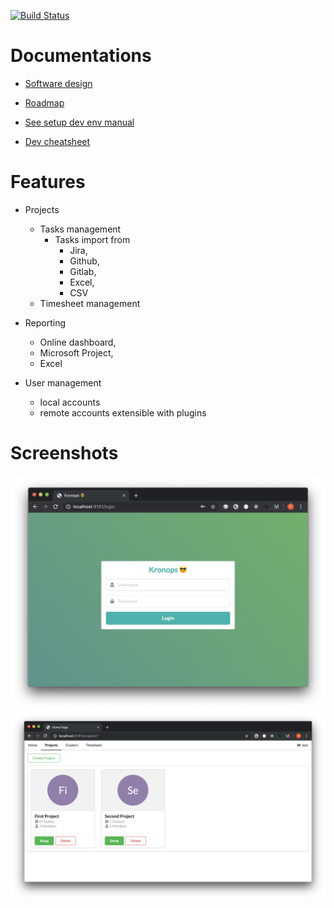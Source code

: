 [![Build Status](https://travis-ci.com/pierremellet/kronops.svg?branch=develop)](https://travis-ci.com/pierremellet/kronops)

# Documentations

- [Software design](docs/design.md)

- [Roadmap](docs/roadmap.md)

- [See setup dev env manual](docs/setup.md)

- [Dev cheatsheet](docs/cheatsheet.md)

# Features

- Projects
    - Tasks management
        - Tasks import from 
            - Jira, 
            - Github, 
            - Gitlab, 
            - Excel, 
            - CSV
    - Timesheet management

- Reporting
    - Online dashboard,
    - Microsoft Project,
    - Excel    
- User management
    - local accounts
    - remote accounts extensible with plugins        

# Screenshots

![alt text](docs/images/login.png "Login form UI")
![alt text](docs/images/projects.png "Login form UI")





